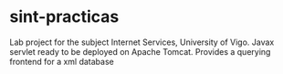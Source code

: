 # sint-practicas
Lab project for the subject Internet Services, University of Vigo. Javax servlet ready to be deployed on Apache Tomcat. Provides a querying frontend for a xml database
